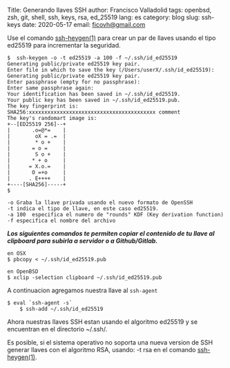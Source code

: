 Title: Generando llaves SSH
author: Francisco Valladolid
tags: openbsd, zsh, git, shell, ssh, keys, rsa, ed_25519
lang: es
category: blog
slug: ssh-keys
date: 2020-05-17
email: ficovh@gmail.com

Use el comando [ssh-heygen(1)](https://man.openbsd.org/ssh-keygen.1) para crear un par de llaves usando el tipo ed25519 para incrementar la seguridad.


    $  ssh-keygen -o -t ed25519 -a 100 -f ~/.ssh/id_ed25519 
    Generating public/private ed25519 key pair.
    Enter file in which to save the key (/Users/userX/.ssh/id_ed25519):
    Generating public/private ed25519 key pair.
    Enter passphrase (empty for no passphrase):
    Enter same passphrase again:
    Your identification has been saved in ~/.ssh/id_ed25519.
    Your public key has been saved in ~/.ssh/id_ed25519.pub.
    The key fingerprint is:
    SHA256:xxxxxxxxxxxxxxxxxxxxxxxxxxxxxxxxxxxxxxxxx comment
    The key's randomart image is:
    +--[ED25519 256]--+
    |       .o=@*=    |
    |        oX = .=  |
    |        * o +    |
    |       = o =     |
    |        S o +    |
    |       * + o     |
    |      = X.o.=    |
    |       O =+o     |
    |      . E++++    |
    +----[SHA256]-----+
    $

    -o Graba la llave privada usando el nuevo formato de OpenSSH  
    -t indica el tipo de llave, en este caso ed25519.
    -a 100  especifica el numero de "rounds" KDF (Key derivation function)
	-f especifica el nombre del archivo
		
***Los siguientes comandos te permiten copiar el contenido de tu llave al clipboard para subirla a servidor o a Github/Gitlab.***

	en OSX
	$ pbcopy < ~/.ssh/id_ed25519.pub
 
	en OpenBSD
	$ xclip -selection clipboard ~/.ssh/id_ed25519.pub

A continuacion agregamos nuestra llave al `ssh-agent`

	$ eval `ssh-agent -s`
        $ ssh-add ~/.ssh/id_ed25519


Ahora nuestras llaves SSH estan usando el algoritmo ed25519 y se encuentran en el directorio ~/.ssh/.

Es posible, si el sistema operativo no soporta una nueva version de SSH generar llaves con el algoritmo RSA, usando:  -t rsa en el comando [ssh-heygen(1)](https://man.openbsd.org/ssh-keygen.1).
